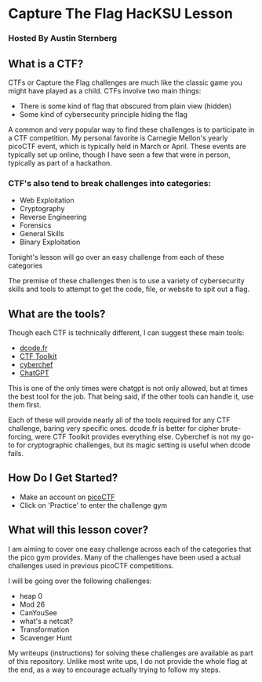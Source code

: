 # Capture The Flag HacKSU Lesson
### Hosted By Austin Sternberg

## What is a CTF?
CTFs or Capture the Flag challenges are much like the classic game you might have played as a child. CTFs involve two main things:
- There is some kind of flag that obscured from plain view (hidden)
- Some kind of cybersecurity principle hiding the flag

A common and very popular way to find these challenges is to participate in a CTF competition. My personal favorite is Carnegie Mellon's yearly picoCTF event, which is typically held in March or April. These events are typically set up online, though I have seen a few that were in person, typically as part of a hackathon.

### CTF's also tend to break challenges into categories:
- Web Exploitation
- Cryptography
- Reverse Engineering
- Forensics
- General Skills
- Binary Exploitation

Tonight's lesson will go over an easy challenge from each of these categories

The premise of these challenges then is to use a variety of cybersecurity skills and tools to attempt to get the code, file, or website to spit out a flag.

## What are the tools?
Though each CTF is technically different, I can suggest these main tools:

- [dcode.fr](https://www.dcode.fr/)
- [CTF Toolkit](https://ctftoolkit.com/)
- [cyberchef](https://gchq.github.io/CyberChef/)
- [ChatGPT](https://chatgpt.com/)

This is one of the only times were chatgpt is not only allowed, but at times the best tool for the job. That being said, if the other tools can handle it, use them first.

Each of these will provide nearly all of the tools required for any CTF challenge, baring very specific ones. dcode.fr is better for cipher brute-forcing, were CTF Toolkit provides everything else. Cyberchef is not my go-to for cryptographic challenges, but its magic setting is useful when dcode fails.

## How Do I Get Started?
- Make an account on [picoCTF](https://play.picoctf.org/register)
- Click on 'Practice' to enter the challenge gym

## What will this lesson cover?
I am aiming to cover one easy challenge across each of the categories that the pico gym provides. Many of the challenges have been used a actual challenges used in previous picoCTF competitions.

I will be going over the following challenges:
- heap 0
- Mod 26
- CanYouSee
- what's a netcat?
- Transformation
- Scavenger Hunt

My writeups (instructions) for solving these challenges are available as part of this repository. Unlike most write ups, I do not provide the whole flag at the end, as a way to encourage actually trying to follow my steps.
